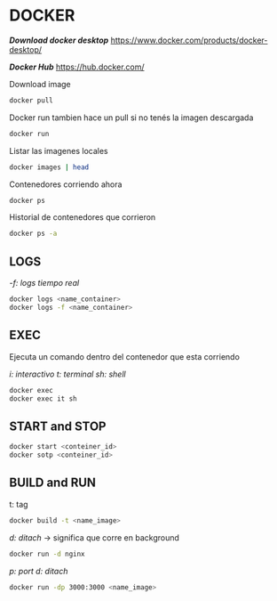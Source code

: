 # DOCKER

**_Download docker desktop_**
https://www.docker.com/products/docker-desktop/

_**Docker Hub**_
https://hub.docker.com/

Download image

```sh
docker pull
```

Docker run tambien hace un pull si no tenés la imagen descargada

```sh
docker run
```

Listar las imagenes locales

```sh
docker images | head
```

Contenedores corriendo ahora

```sh
docker ps
```

Historial de contenedores que corrieron

```sh
docker ps -a
```

## LOGS

_-f: logs tiempo real_

```sh
docker logs <name_container>
docker logs -f <name_container>
```

## EXEC

Ejecuta un comando dentro del contenedor que esta corriendo

_i: interactivo
t: terminal
sh: shell_

```sh
docker exec
docker exec it sh
```

## START and STOP

```sh
docker start <conteiner_id>
docker sotp <conteiner_id>
```

## BUILD and RUN

t: tag

```sh
docker build -t <name_image>
```

_d: ditach_ -> significa que corre en background

```sh
docker run -d nginx
```

_p: port
d: ditach_

```sh
docker run -dp 3000:3000 <name_image>
```
